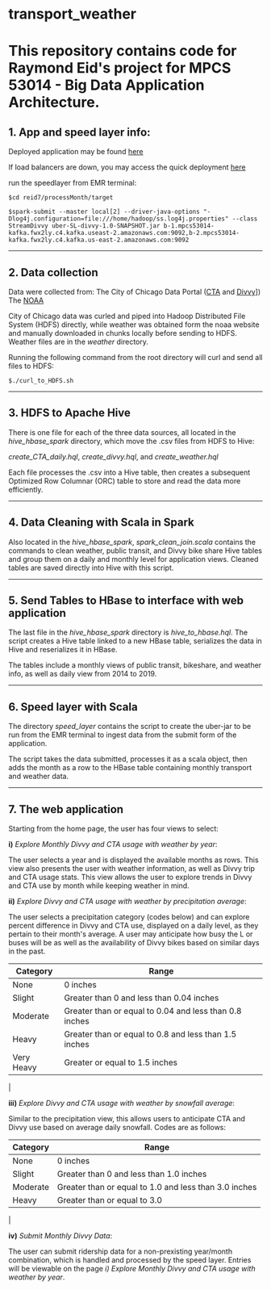 # transport_weather

# This repository contains code for Raymond Eid's project for MPCS 53014 - Big Data Application Architecture.

## 1. App and speed layer info:


Deployed application may be found [here](http://mpcs53014-loadbalancer-217964685.us-east-2.elb.amazonaws.com:3707/home.html)

If load balancers are down, you may access the quick deployment [here](http://ec2-3-15-219-66.us-east-2.compute.amazonaws.com:3707/home.html)

run the speedlayer from EMR terminal:
```
$cd reid7/processMonth/target

$spark-submit --master local[2] --driver-java-options "-Dlog4j.configuration=file:///home/hadoop/ss.log4j.properties" --class StreamDivvy uber-SL-divvy-1.0-SNAPSHOT.jar b-1.mpcs53014-kafka.fwx2ly.c4.kafka.useast-2.amazonaws.com:9092,b-2.mpcs53014-kafka.fwx2ly.c4.kafka.us-east-2.amazonaws.com:9092
```
____

## 2. Data collection


Data were collected from:
The City of Chicago Data Portal ([CTA](https://data.cityofchicago.org/Transportation/CTA-Ridership-Daily-Boarding-Totals/6iiy-9s97) and [Divvy](https://data.cityofchicago.org/Transportation/CTA-Ridership-Daily-Boarding-Totals/6iiy-9s97)])
The [NOAA](https://www.ncdc.noaa.gov/cdo-web/search;jsessionid=9AB2C2CFD9A81924521705D5879AC26B)

City of Chicago data was curled and piped into Hadoop Distributed File System (HDFS) directly, while weather was obtained form the noaa website and manually downloaded in chunks locally before sending to HDFS. Weather files are in the *weather* directory.

Running the following command from the root directory will curl and send all files to HDFS:
```
$./curl_to_HDFS.sh
```

____

## 3. HDFS to Apache Hive
There is one file for each of the three data sources, all located in the *hive_hbase_spark* directory, which move the .csv files from HDFS to Hive:

*create_CTA_daily.hql*, *create_divvy.hql*, and *create_weather.hql*

Each file processes the .csv into a Hive table, then creates a subsequent Optimized Row Columnar (ORC) table to store and read the data more efficiently. 
____

## 4. Data Cleaning with Scala in Spark
Also located in the *hive_hbase_spark*, *spark_clean_join.scala* contains the commands to clean  weather, public transit, and Divvy bike share Hive tables and group them on a daily and monthly level for application views. Cleaned tables are saved directly into Hive with this script.
____
## 5. Send Tables to HBase to interface with web application
The last file in the *hive_hbase_spark* directory is *hive_to_hbase.hql*. The script creates a Hive table linked to a new HBase table, serializes the data in Hive and reserializes it in HBase. 

The tables include a monthly views of public transit, bikeshare, and weather info, as well as daily view from 2014 to 2019.
____
## 6. Speed layer with Scala
The directory *speed_layer* contains the script to create the uber-jar to be run from the EMR terminal to ingest data from the submit form of the application.

The script takes the data submitted, processes it as a scala object, then adds the month as a row to the HBase table containing monthly transport and weather data. 
____
## 7. The web application
Starting from the home page, the user has four views to select:

**i)** *Explore Monthly Divvy and CTA usage with weather by year*: 

The user selects a year and is displayed the available months as rows. This view also presents the user with weather information, as well as Divvy trip and CTA usage stats. This view allows the user to explore trends in Divvy and CTA use by month while keeping weather in mind.

**ii)** *Explore Divvy and CTA usage with weather by precipitation average*: 

The user selects a precipitation category (codes below) and can explore percent difference in Divvy and CTA use, displayed on a daily level, as they pertain to their month's average. A user may anticipate how busy the L or buses will be as well as the availability of Divvy bikes based on similar days in the past.

Category | Range
--- | --- 
None | 0 inches
Slight | Greater than 0 and less than 0.04 inches
Moderate | Greater than or equal to 0.04 and less than 0.8 inches
Heavy | Greater than or equal to 0.8 and less than 1.5 inches
Very Heavy | Greater or equal to 1.5 inches
|


**iii)** *Explore Divvy and CTA usage with weather by snowfall average*: 

Similar to the precipitation view, this allows users to anticipate CTA and Divvy use based on average daily snowfall. Codes are as follows:

Category | Range
--- | --- 
None | 0 inches
Slight | Greater than 0 and less than 1.0 inches
Moderate | Greater than or equal to 1.0 and less than 3.0 inches
Heavy | Greater than or equal to 3.0 
 | 

 **iv)** *Submit Monthly Divvy Data*: 
 
 The user can submit ridership data for a non-prexisting year/month combination, which is handled and processed by the speed layer. Entries will be viewable on the page *i) Explore Monthly Divvy and CTA usage with weather by year*.

